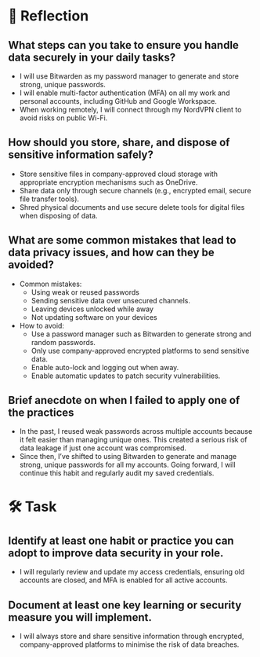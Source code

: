 # 📝 Reflection

## What steps can you take to ensure you handle data securely in your daily tasks?
- I will use Bitwarden as my password manager to generate and store strong, unique passwords.
- I will enable multi-factor authentication (MFA) on all my work and personal accounts, including GitHub and Google Workspace.
- When working remotely, I will connect through my NordVPN client to avoid risks on public Wi-Fi.

## How should you store, share, and dispose of sensitive information safely?
- Store sensitive files in company-approved cloud storage with appropriate encryption mechanisms such as OneDrive.
- Share data only through secure channels (e.g., encrypted email, secure file transfer tools).
- Shred physical documents and use secure delete tools for digital files when disposing of data.

## What are some common mistakes that lead to data privacy issues, and how can they be avoided?
- Common mistakes:
    - Using weak or reused passwords
    - Sending sensitive data over unsecured channels.
    - Leaving devices unlocked while away
    - Not updating software on your devices
- How to avoid:
    - Use a password manager such as Bitwarden to generate strong and random passwords.
    - Only use company-approved encrypted platforms to send sensitive data.
    - Enable auto-lock and logging out when away.
    - Enable automatic updates to patch security vulnerabilities.

## Brief anecdote on when I failed to apply one of the practices
- In the past, I reused weak passwords across multiple accounts because it felt easier than managing unique ones. This created a serious risk of data leakage if just one account was compromised. 
- Since then, I’ve shifted to using Bitwarden to generate and manage strong, unique passwords for all my accounts. Going forward, I will continue this habit and regularly audit my saved credentials.

# 🛠️ Task

## Identify at least one habit or practice you can adopt to improve data security in your role.
- I will regularly review and update my access credentials, ensuring old accounts are closed, and MFA is enabled for all active accounts.

## Document at least one key learning or security measure you will implement.
- I will always store and share sensitive information through encrypted, company-approved platforms to minimise the risk of data breaches.